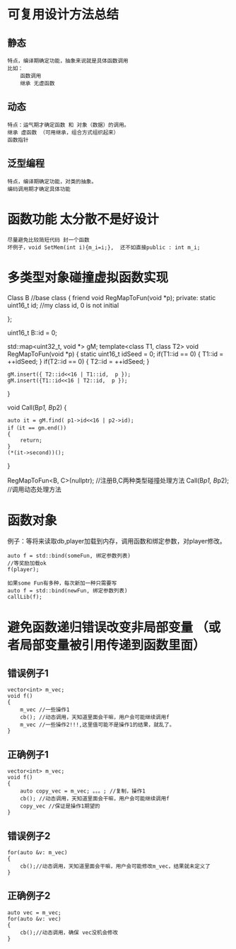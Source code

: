 
# 可复用设计方法总结
## 静态
	特点，编译期确定功能，抽象来说就是具体函数调用
	比如：
		函数调用
		继承 无虚函数

## 动态
	特点：运气期才确定函数 和 对象（数据）的调用。
	继承 虚函数 （可用继承，组合方式组织起来）
	函数指针
	
## 泛型编程
	特点，编译期确定功能，对类的抽象。
	编码调用期才确定具体功能

# 函数功能 太分散不是好设计
	尽量避免比较简短代码 封一个函数
	坏例子，void SetMem(int i){m_i=i;},  还不如直接public : int m_i;

# 多类型对象碰撞虚拟函数实现

Class B //base class
{
friend void RegMapToFun(void *p);
	private:
		static uint16_t id; //my class id, 0 is not initial

};

uint16_t B::id = 0;


std::map<uint32_t, void *> gM;
template<class T1,  class T2>
void RegMapToFun(void *p)
{
	static uint16_t idSeed = 0;
	if(T1::id == 0)
	{
		T1::id = ++idSeed;
	}
	if(T2::id == 0)
	{
		T2::id = ++idSeed;
	}

	gM.insert({ T2::id<<16 | T1::id,  p });
	gM.insert({T1::id<<16 | T2::id,  p });
}

void Call(B*p1, B*p2)
{

	auto it = gM.find( p1->id<<16 | p2->id);
	if（it == gm.end())
	{
		return;
	}
	(*(it->second))();
}

RegMapToFun<B, C>(nullptr); //注册B,C两种类型碰撞处理方法
Call(B*p1, B*p2); //调用动态处理方法

# 函数对象
例子：等将来读取db,player加载到内存，调用函数和绑定参数，对player修改。

	auto f = std::bind(someFun, 绑定参数列表)
	//等奖励加载ok
	f(player);

	如果some Fun有多种，每次新加一种只需要写
	auto f = std::bind(newFun, 绑定参数列表)
	callLib(f);

# 避免函数递归错误改变非局部变量  （或者局部变量被引用传递到函数里面）

## 错误例子1	
	vector<int> m_vec;
	void f()
	{
		m_vec //一些操作1
		cb(); //动态调用，天知道里面会干嘛，用户会可能继续调用f
		m_vec //一些操作2!!!,这里值可能不是操作1的结果，就乱了。
	}
## 正确例子1	
	vector<int> m_vec;
	void f()
	{
		auto copy_vec = m_vec; 。。。; //复制，操作1
		cb(); //动态调用，天知道里面会干嘛，用户会可能继续调用f
		copy_vec //保证是操作1期望的
	}

## 错误例子2
	for(auto &v: m_vec)
	{
		cb();//动态调用，天知道里面会干嘛，用户会可能修改m_vec，结果就未定义了
	}
## 正确例子2
	auto vec = m_vec;
	for(auto &v: vec)
	{
		cb();//动态调用，确保 vec没机会修改
	}